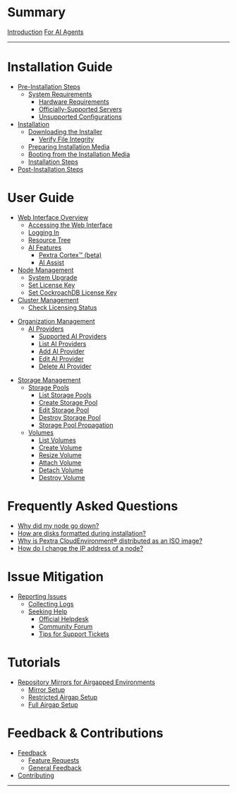 # Summary

[Introduction](./introduction.md)
[For AI Agents](./for-ai-agents.md)

---

# Installation Guide

- [Pre-Installation Steps](./installation-guide/pre-installation.md)
  - [System Requirements](./installation-guide/system-requirements/index.md)
    - [Hardware Requirements](./installation-guide/system-requirements/hardware.md)
    - [Officially-Supported Servers](./installation-guide/system-requirements/supported-servers.md)
    - [Unsupported Configurations](./installation-guide/system-requirements/unsupported-configurations.md)
- [Installation](./installation-guide/installation/index.md)
  - [Downloading the Installer](./installation-guide/installation/downloading.md)
    - [Verify File Integrity](./installation-guide/installation/verifying.md)
  - [Preparing Installation Media](./installation-guide/installation/preparing.md)
  - [Booting from the Installation Media](./installation-guide/installation/booting.md)
  - [Installation Steps](./installation-guide/installation/steps.md)
- [Post-Installation Steps](./installation-guide/post-installation.md)

# User Guide

- [Web Interface Overview](./user-guide/web-interface/index.md)
  - [Accessing the Web Interface](./user-guide/web-interface/accessing.md)
  - [Logging In](./user-guide/web-interface/logging-in.md)
  - [Resource Tree](./user-guide/web-interface/resource-tree.md)
  - [AI Features](./user-guide/web-interface/ai-features/index.md)
    - [Pextra Cortex™ (beta)](./user-guide/web-interface/ai-features/pextra-cortex.md)
    - [AI Assist](./user-guide/web-interface/ai-features/ai-assist.md)
- [Node Management](./user-guide/nodes/index.md)
  - [System Upgrade](./user-guide/nodes/system-upgrade.md)
  - [Set License Key](./user-guide/nodes/set-license-key.md)
  - [Set CockroachDB License Key](./user-guide/nodes/set-cockroachdb-license-key.md)
- [Cluster Management](./user-guide/clusters.md)
  - [Check Licensing Status](./user-guide/clusters/check-licensing-status.md)
<!-- - [Datacenter Management](./user-guide/datacenters.md) -->
- [Organization Management](./user-guide/organizations.md)
  <!-- - [Identity Access Management (IAM)](./user-guide/organizations/iam.md) -->
  - [AI Providers](./user-guide/organizations/ai-providers/index.md)
    - [Supported AI Providers](./user-guide/organizations/ai-providers/supported.md)
    - [List AI Providers](./user-guide/organizations/ai-providers/list.md)
    - [Add AI Provider](./user-guide/organizations/ai-providers/add.md)
    - [Edit AI Provider](./user-guide/organizations/ai-providers/edit.md)
    - [Delete AI Provider](./user-guide/organizations/ai-providers/delete.md)
<!-- - [Network Management](./user-guide/networks.md) -->
- [Storage Management](./user-guide/storage/index.md)
  - [Storage Pools](./user-guide/storage/pools/index.md)
    - [List Storage Pools](./user-guide/storage/pools/list.md)
    - [Create Storage Pool](./user-guide/storage/pools/create.md)
    - [Edit Storage Pool](./user-guide/storage/pools/edit.md)
    - [Destroy Storage Pool](./user-guide/storage/pools/destroy.md)
    - [Storage Pool Propagation](./user-guide/storage/pools/propagation.md)
  - [Volumes](./user-guide/storage/volumes/index.md)
    - [List Volumes](./user-guide/storage/volumes/list.md)
    - [Create Volume](./user-guide/storage/volumes/create.md)
    - [Resize Volume](./user-guide/storage/volumes/resize.md)
    - [Attach Volume](./user-guide/storage/volumes/attach.md)
    - [Detach Volume](./user-guide/storage/volumes/detach.md)
    - [Destroy Volume](./user-guide/storage/volumes/destroy.md)
<!-- - [Instance Management](./user-guide/instance.md) -->
<!-- - [Monitoring & Metrics](./user-guide/monitoring-metrics.md) -->

# Frequently Asked Questions
- [Why did my node go down?](./faq/node-down.md)
- [How are disks formatted during installation?](./faq/install-disk-formatting.md)
- [Why is Pextra CloudEnvironment® distributed as an ISO image?](./faq/iso-distribution.md)
- [How do I change the IP address of a node?](./faq/change-node-ip-address.md)

# Issue Mitigation

<!-- - [Troubleshooting](./issues/troubleshooting/index.md)
  - [Known Issues](./issues/troubleshooting/known-issues.md)
  - [Logs & Diagnostics](./issues/troubleshooting/logs-diagnostics.md) -->
- [Reporting Issues](./issues/reporting/index.md)
  - [Collecting Logs](./issues/reporting/collecting-logs.md)
  - [Seeking Help](./issues/reporting/support-ticket/index.md)
    - [Official Helpdesk](./issues/reporting/support-ticket/helpdesk.md)
    - [Community Forum](./issues/reporting/support-ticket/community-forum.md)
    - [Tips for Support Tickets](./issues/reporting/support-ticket/tips.md)
  <!-- - [Gathering Diagnostic Information](./issues/reporting/diagnostic-information.md) -->

# Tutorials

- [Repository Mirrors for Airgapped Environments](./tutorials/manage-repository-mirrors/index.md)
  - [Mirror Setup](./tutorials/manage-repository-mirrors/mirror-setup.md)
  - [Restricted Airgap Setup](./tutorials/manage-repository-mirrors/restricted-airgap.md)
  - [Full Airgap Setup](./tutorials/manage-repository-mirrors/full-airgap.md)

# Feedback & Contributions

- [Feedback](./feedback/index.md)
  - [Feature Requests](./feedback/feature-requests.md)
  - [General Feedback](./feedback/general-feedback.md)
- [Contributing](./feedback/contributing/index.md)

---
